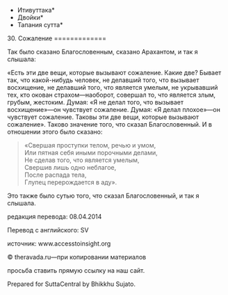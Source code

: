 * Итивуттака*
* Двойки*
* Тапания сутта*

30\. Сожаление
\=\=\=\=\=\=\=\=\=\=\=\=\=

Так было сказано Благословенным, сказано Арахантом, и так я слышала:

«Есть эти две вещи, которые вызывают сожаление\. Какие две? Бывает так, что какой\-нибудь человек, не делавший того, что вызывает восхищение, не делавший того, что является умелым, не укрывавший тех, кто окован страхом—наоборот, совершал то, что является злым, грубым, жестоким\. Думая: «Я не делал того, что вызывает восхищение»—он чувствует сожаление\. Думая: «Я делал плохое»—он чувствует сожаление\. Таковы эти две вещи, которые вызывают сожаление»\. Таково значение того, что сказал Благословенный\. И в отношении этого было сказано:

> «Свершая проступки телом, речью и умом,  
> Или пятная себя иными порочными делами,  
> Не сделав того, что является умелым,  
> Свершив лишь одно неблагое,  
> После распада тела,  
> Глупец перерождается в аду»\.

Это также было сутью того, что сказал Благословенный, и так я слышала\.

редакция перевода: 08\.04\.2014

Перевод с английского: SV

источник: www\.accesstoinsight\.org

© theravada\.ru—при копировании материалов

просьба ставить прямую ссылку на наш сайт\.

Prepared for SuttaCentral by Bhikkhu Sujato\.
